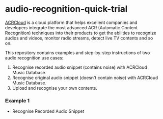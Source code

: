 # audio-recognition-quick-trial
<a href="www.acrcloud.com">ACRCloud</a> is a cloud platform that helps excellent companies and developers integrate the most advanced ACR (Automatic Content Recognition) techniques into their products to get the abilities to recognize audios and videos, monitor radio streams, detect live TV contents and so on.

This repository contains examples and step-by-step instructions of two audio recognition use cases:

1. Recognise recorded audio snippet (contains noise) with ACRCloud Music Database.
2. Recognise original audio snippet (doesn't contain noise) with ACRCloud Music Database.
3. Upload and recognise your own contents.

<h3>Example 1</h3>
<ul><li>Recognise Recorded Audio Snippet</li></ul>
